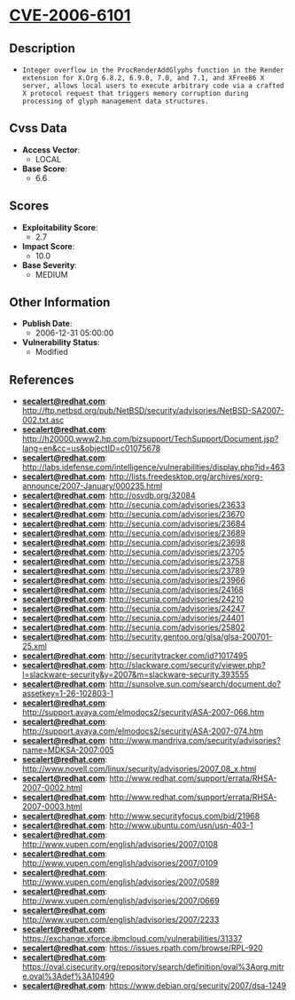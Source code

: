 
# [CVE-2006-6101](http://ftp.netbsd.org/pub/NetBSD/security/advisories/NetBSD-SA2007-002.txt.asc)

## Description

- `Integer overflow in the ProcRenderAddGlyphs function in the Render extension for X.Org 6.8.2, 6.9.0, 7.0, and 7.1, and XFree86 X server, allows local users to execute arbitrary code via a crafted X protocol request that triggers memory corruption during processing of glyph management data structures.`

## Cvss Data

- **Access Vector**:
  - LOCAL
- **Base Score**:
  - 6.6

## Scores

- **Exploitability Score**:
  - 2.7
- **Impact Score**:
  - 10.0
- **Base Severity**:
  - MEDIUM

## Other Information

- **Publish Date**:
  - 2006-12-31 05:00:00
- **Vulnerability Status**:
  - Modified

## References

- **secalert@redhat.com**: http://ftp.netbsd.org/pub/NetBSD/security/advisories/NetBSD-SA2007-002.txt.asc
- **secalert@redhat.com**: http://h20000.www2.hp.com/bizsupport/TechSupport/Document.jsp?lang=en&cc=us&objectID=c01075678
- **secalert@redhat.com**: http://labs.idefense.com/intelligence/vulnerabilities/display.php?id=463
- **secalert@redhat.com**: http://lists.freedesktop.org/archives/xorg-announce/2007-January/000235.html
- **secalert@redhat.com**: http://osvdb.org/32084
- **secalert@redhat.com**: http://secunia.com/advisories/23633
- **secalert@redhat.com**: http://secunia.com/advisories/23670
- **secalert@redhat.com**: http://secunia.com/advisories/23684
- **secalert@redhat.com**: http://secunia.com/advisories/23689
- **secalert@redhat.com**: http://secunia.com/advisories/23698
- **secalert@redhat.com**: http://secunia.com/advisories/23705
- **secalert@redhat.com**: http://secunia.com/advisories/23758
- **secalert@redhat.com**: http://secunia.com/advisories/23789
- **secalert@redhat.com**: http://secunia.com/advisories/23966
- **secalert@redhat.com**: http://secunia.com/advisories/24168
- **secalert@redhat.com**: http://secunia.com/advisories/24210
- **secalert@redhat.com**: http://secunia.com/advisories/24247
- **secalert@redhat.com**: http://secunia.com/advisories/24401
- **secalert@redhat.com**: http://secunia.com/advisories/25802
- **secalert@redhat.com**: http://security.gentoo.org/glsa/glsa-200701-25.xml
- **secalert@redhat.com**: http://securitytracker.com/id?1017495
- **secalert@redhat.com**: http://slackware.com/security/viewer.php?l=slackware-security&y=2007&m=slackware-security.393555
- **secalert@redhat.com**: http://sunsolve.sun.com/search/document.do?assetkey=1-26-102803-1
- **secalert@redhat.com**: http://support.avaya.com/elmodocs2/security/ASA-2007-066.htm
- **secalert@redhat.com**: http://support.avaya.com/elmodocs2/security/ASA-2007-074.htm
- **secalert@redhat.com**: http://www.mandriva.com/security/advisories?name=MDKSA-2007:005
- **secalert@redhat.com**: http://www.novell.com/linux/security/advisories/2007_08_x.html
- **secalert@redhat.com**: http://www.redhat.com/support/errata/RHSA-2007-0002.html
- **secalert@redhat.com**: http://www.redhat.com/support/errata/RHSA-2007-0003.html
- **secalert@redhat.com**: http://www.securityfocus.com/bid/21968
- **secalert@redhat.com**: http://www.ubuntu.com/usn/usn-403-1
- **secalert@redhat.com**: http://www.vupen.com/english/advisories/2007/0108
- **secalert@redhat.com**: http://www.vupen.com/english/advisories/2007/0109
- **secalert@redhat.com**: http://www.vupen.com/english/advisories/2007/0589
- **secalert@redhat.com**: http://www.vupen.com/english/advisories/2007/0669
- **secalert@redhat.com**: http://www.vupen.com/english/advisories/2007/2233
- **secalert@redhat.com**: https://exchange.xforce.ibmcloud.com/vulnerabilities/31337
- **secalert@redhat.com**: https://issues.rpath.com/browse/RPL-920
- **secalert@redhat.com**: https://oval.cisecurity.org/repository/search/definition/oval%3Aorg.mitre.oval%3Adef%3A10490
- **secalert@redhat.com**: https://www.debian.org/security/2007/dsa-1249
